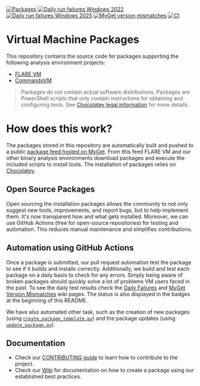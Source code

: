 [![Packages](https://gist.githubusercontent.com/vm-packages/0e28118f551692f3401ac669e1d6761d/raw/packages_badge.svg)](https://github.com/mandiant/VM-Packages/wiki/Packages)
[![Daily run failures Windows 2022](https://gist.githubusercontent.com/vm-packages/7d6b2592948d916eb5529350308f01d1/raw/windows-2022_daily_badge.svg)](https://github.com/mandiant/VM-Packages/wiki/Daily-Failures)
[![Daily run failures Windows 2025](https://gist.githubusercontent.com/vm-packages/7d6b2592948d916eb5529350308f01d1/raw/windows-2025_daily_badge.svg)](https://github.com/mandiant/VM-Packages/wiki/Daily-Failures)
[![MyGet version mismatches](https://gist.githubusercontent.com/vm-packages/dfe6ed22576b6c1d2fa749ff46f3bc6f/raw/myget_badge.svg)](https://github.com/mandiant/VM-Packages/wiki/MyGet-Version-Mismatches)
[![CI](https://github.com/mandiant/VM-packages/workflows/CI/badge.svg)](https://github.com/mandiant/VM-packages/actions?query=workflow%3ACI+branch%3Amain)

# Virtual Machine Packages

This repository contains the source code for packages supporting the following analysis environment projects:
* [FLARE VM](https://github.com/mandiant/flare-vm)
* [CommandoVM](https://github.com/mandiant/commando-vm)

> Packages do not contain actual software distributions.
> Packages are PowerShell scripts that only contain instructions for obtaining and configuring tools.
> See [Chocolatey legal information](https://docs.chocolatey.org/en-us/information/legal) for more details.


# How does this work?

The packages stored in this repository are automatically built and pushed to a public [package feed hosted on MyGet](https://www.myget.org/feed/Packages/vm-packages).
From this feed FLARE VM and our other binary analysis environments download packages and execute the included scripts to install tools.
The installation of packages relies on [Chocolatey](https://chocolatey.org/).


## Open Source Packages

Open sourcing the installation packages allows the community to not only suggest new tools, improvements, and report bugs, but to help implement them.
It's now transparent how and what gets installed.
Moreover, we can use GitHub Actions (free for open-source repositories) for testing and automation.
This reduces manual maintenance and simplifies contributions.


## Automation using GitHub Actions

Once a package is submitted, our pull request automation test the package to see if it builds and installs correctly.
Additionally, we build and test each package on a daily basis to check for any errors.
Simply being aware of broken packages should quickly solve a lot of problems VM users faced in the past.
To see the daily test results check the [Daily Failures](https://github.com/mandiant/VM-Packages/wiki/Daily-Failures) and [MyGet Version Mismatches](https://github.com/mandiant/VM-Packages/wiki/MyGet-Version-Mismatches) wiki pages.
The status is also displayed in the badges at the beginning of this README.

We have also automated other task, such as the creation of new packages (using [`create_package_template.py`](https://github.com/mandiant/VM-Packages/blob/main/scripts/utils/create_package_template.py)) and the package updates (using [`update_package.py`](https://github.com/mandiant/VM-Packages/blob/main/scripts/utils/update_package.py)).


## Documentation

- Check our [CONTRIBUTING guide](/CONTRIBUTING.md) to learn how to contribute to the project.
- Check our [Wiki](https://github.com/mandiant/VM-Packages/wiki) for documentation on how to create a package using our established best practices.
